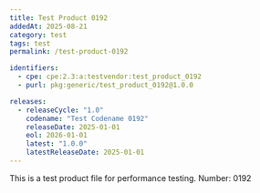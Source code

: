 ```yaml
---
title: Test Product 0192
addedAt: 2025-08-21
category: test
tags: test
permalink: /test-product-0192

identifiers:
  - cpe: cpe:2.3:a:testvendor:test_product_0192
  - purl: pkg:generic/test_product_0192@1.0.0

releases:
  - releaseCycle: "1.0"
    codename: "Test Codename 0192"
    releaseDate: 2025-01-01
    eol: 2026-01-01
    latest: "1.0.0"
    latestReleaseDate: 2025-01-01
---
```


This is a test product file for performance testing. Number: 0192

